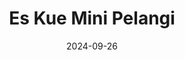 ---
layout: post
date: "2024-09-26"
title: "Es Kue Mini Pelangi"
img_hires: "es-kue-mini-pelangi.jpg"
img_lowres: "es-kue-mini-pelangi.jpg"
price: 1000
halalID: ""
pirtID: ""
packaging: "Plastik Es"
storage: "3 Bulan"
categories: ["frozen"]
buy:
  whatsapp: ""
  shopee: ""
  gofood: ""
  shopeefood: ""
desc: "Basreng ikan daun jeruk kemasan standing pouch yang renyah dan gurih."
---
